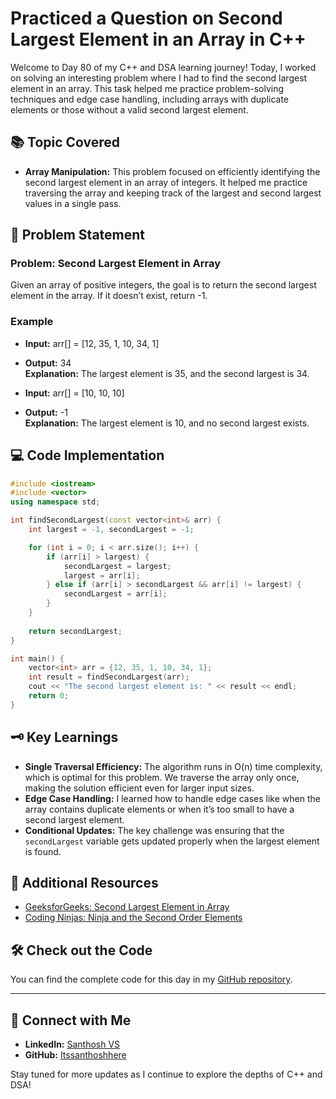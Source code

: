 # Practiced a Question on Second Largest Element in an Array in C++

Welcome to Day 80 of my C++ and DSA learning journey! Today, I worked on solving an interesting problem where I had to find the second largest element in an array. This task helped me practice problem-solving techniques and edge case handling, including arrays with duplicate elements or those without a valid second largest element.

## 📚 Topic Covered
- **Array Manipulation:** This problem focused on efficiently identifying the second largest element in an array of integers. It helped me practice traversing the array and keeping track of the largest and second largest values in a single pass.

## 📝 Problem Statement
### Problem: Second Largest Element in Array

Given an array of positive integers, the goal is to return the second largest element in the array. If it doesn’t exist, return -1.

### Example
- **Input:** arr[] = [12, 35, 1, 10, 34, 1]
- **Output:** 34  
  **Explanation:** The largest element is 35, and the second largest is 34.

- **Input:** arr[] = [10, 10, 10]
- **Output:** -1  
  **Explanation:** The largest element is 10, and no second largest exists.

## 💻 Code Implementation

```cpp
#include <iostream>
#include <vector>
using namespace std;

int findSecondLargest(const vector<int>& arr) {
    int largest = -1, secondLargest = -1;

    for (int i = 0; i < arr.size(); i++) {
        if (arr[i] > largest) {
            secondLargest = largest;
            largest = arr[i];
        } else if (arr[i] > secondLargest && arr[i] != largest) {
            secondLargest = arr[i];
        }
    }
    
    return secondLargest;
}

int main() {
    vector<int> arr = {12, 35, 1, 10, 34, 1};
    int result = findSecondLargest(arr);
    cout << "The second largest element is: " << result << endl;
    return 0;
}
```

## 🗝️ Key Learnings
- **Single Traversal Efficiency:** The algorithm runs in O(n) time complexity, which is optimal for this problem. We traverse the array only once, making the solution efficient even for larger input sizes.
- **Edge Case Handling:** I learned how to handle edge cases like when the array contains duplicate elements or when it’s too small to have a second largest element.
- **Conditional Updates:** The key challenge was ensuring that the `secondLargest` variable gets updated properly when the largest element is found.

## 🔗 Additional Resources
- [GeeksforGeeks: Second Largest Element in Array](https://www.geeksforgeeks.org/problems/second-largest3735/1?utm_source=youtube&utm_medium=collab_striver_ytdescription&utm_campaign=second-largest)
- [Coding Ninjas: Ninja and the Second Order Elements](https://www.naukri.com/code360/problems/ninja-and-the-second-order-elements_6581960?utm_source=striver&utm_medium=website&utm_campaign=codestudio_a_zcourse&leftPanelTabValue=PROBLEM)

## 🛠️ Check out the Code
You can find the complete code for this day in my [GitHub repository](https://github.com/Itssanthoshhere/Data-Structures-and-Algorithms/blob/main/C%2B%2B%20with%20DSA-learning-journey/Day80%20-%20Solve%20Problems%20on%20Arrays%20%5BEasy%5D%20-%20Second%20Largest%20Elements%20in%20an%20Array/Second_Largest_Element_in_an_Array.cpp).

---

## 🔗 Connect with Me
- **LinkedIn:** [Santhosh VS](https://www.linkedin.com/in/thesanthoshvs/)
- **GitHub:** [Itssanthoshhere](https://github.com/Itssanthoshhere)

Stay tuned for more updates as I continue to explore the depths of C++ and DSA!
